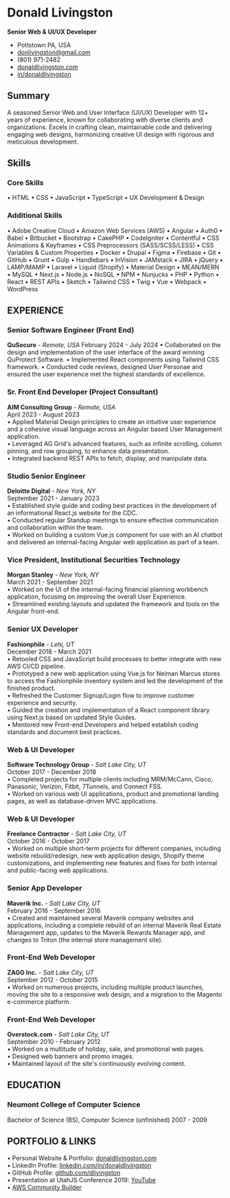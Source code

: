 # Donald Livingston
__Senior Web & UI/UX Developer__

* Pottstown PA, USA
* donlivingston@gmail.com
* (801) 971-2482
* [donaldlivingston.com](http://donaldlivingston.com)
* [in/donaldlivingston](https://www.linkedin.com/in/donaldlivingston)

## Summary
A seasoned Senior Web and User Interface (UI/UX) Developer with 12+ years of experience, known for collaborating with diverse clients and organizations. Excels in crafting clean, maintainable code and delivering engaging web designs, harmonizing creative UI design with rigorous and meticulous development.

## Skills
### Core Skills
• HTML • CSS • JavaScript • TypeScript • UX Development & Design 

### Additional Skills
 • Adobe Creative Cloud • Amazon Web Services (AWS) • Angular • Auth0 • Babel • Bitbucket • Bootstrap • CakePHP • CodeIgniter • Contentful • CSS Animations & Keyframes • CSS Preprocessors (SASS/SCSS/LESS) • CSS Variables & Custom Properties • Docker • Drupal • Figma • Firebase • Git • GitHub • Grunt • Gulp • Handlebars • InVision • JAMstack • JIRA • jQuery • LAMP/MAMP • Laravel • Liquid (Shopify) • Material Design • MEAN/MERN • MySQL • Next.js • Node.js • NoSQL • NPM • Nunjucks • PHP • Python • React • REST APIs • Sketch • Tailwind CSS • Twig • Vue • Webpack • WordPress

## EXPERIENCE  

### Senior Software Engineer (Front End)
__QuSecure__ - _Remote, USA_
February 2024 - July 2024
• Collaborated on the design and implementation of the user interface of the award winning QuProtect Software.
• Implemented React components using Tailwind CSS framework.
• Conducted code reviews, designed User Personae and ensured the user experience met the highest standards of excellence.

### Sr. Front End Developer (Project Consultant)
__AIM Consulting Group__ - _Remote, USA_  
April 2023 - August 2023  
• Applied Material Design principles to create an intuitive user experience and a cohesive visual language across an Angular based User Management application.  
• Leveraged AG Grid's advanced features, such as infinite scrolling, column pinning, and row grouping, to enhance data presentation.  
• Integrated backend REST APIs to fetch, display, and manipulate data.  

### Studio Senior Engineer
__Deloitte Digital__ - _New York, NY_  
September 2021 - January 2023  
• Established style guide and coding best practices in the development of an informational React.js website for the CDC.  
• Conducted regular Standup meetings to ensure effective communication and collaboration within the team.  
• Worked on building a custom Vue.js component for use with an AI chatbot and delivered an internal-facing Angular web application as part of a team.  

### Vice President, Institutional Securities Technology
__Morgan Stanley__ - _New York, NY_  
March 2021 - September 2021  
• Worked on the UI of the internal-facing financial planning workbench application, focusing on improving the overall User Experience.  
• Streamlined existing layouts and updated the framework and tools on the Angular front-end.

### Senior UX Developer
__Fashionphile__ - _Lehi, UT_  
December 2018 - March 2021  
• Retooled CSS and JavaScript build processes to better integrate with new AWS CI/CD pipeline.  
• Prototyped a new web application using Vue.js for Neiman Marcus stores to access the Fashionphile inventory system and led the development of the finished product.  
• Refreshed the Customer Signup/Login flow to improve customer experience and security.  
• Guided the creation and implementation of a React component library using Next.js based on updated Style Guides.  
• Mentored new Front-end Developers and helped establish coding standards and document best practices.  

### Web & UI Developer
__Software Technology Group__ - _Salt Lake City, UT_  
October 2017 - December 2018  
• Completed projects for multiple clients including MRM/McCann, Cisco, Panasonic, Verizon, Fitbit, 7Tunnels, and Connect FSS.  
• Worked on various web UI applications, product and promotional landing pages, as well as database-driven MVC applications.  

### Web & UI Developer
__Freelance Contractor__ - _Salt Lake City, UT_  
October 2016 - October 2017  
• Worked on multiple short-term projects for different companies, including website rebuild/redesign, new web application design, Shopify theme customizations, and implementing new features and fixes for both internal and public-facing web applications.

### Senior App Developer
__Maverik Inc.__ - _Salt Lake City, UT_  
February 2016 - September 2016  
• Created and maintained several Maverik company websites and applications, including a complete rebuild of an internal Maverik Real Estate Management app, updates to the Maverik Rewards Manager app, and changes to Triton (the internal store management site).

### Front-End Web Developer
__ZAGG Inc.__ - _Salt Lake City, UT_  
September 2012 - October 2015  
• Worked on numerous projects, including multiple product launches, moving the site to a responsive web design, and a migration to the Magento e-commerce platform.

### Front-End Web Developer
__Overstock.com__ - _Salt Lake City, UT_  
September 2010 - February 2012  
• Worked on a multitude of holiday, sale, and promotional web pages.  
• Designed web banners and promo images.  
• Maintained layout of the site's continuously evolving content.

## EDUCATION
### Neumont College of Computer Science
Bachelor of Science (BS), Computer Science (unfinished)
2007 - 2009  

## PORTFOLIO & LINKS
• Personal Website & Portfolio: [donaldlivingston.com](https://donaldlivingston.com)  
• LinkedIn Profile: [linkedin.com/in/donaldlivingston](https://www.linkedin.com/in/donaldlivingston)  
• GitHub Profile: [github.com/dlivingston](https://github.com/dlivingston)  
• Presentation at UtahJS Conference 2019: [YouTube](https://www.youtube.com/watch?v=iOZvkuTki2s)  
• [AWS Community Builder](https://www.linkedin.com/posts/donaldlivingston_awscommunitybuilders-aws-activity-7037109859426664448-m_hd/)